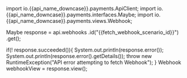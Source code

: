 import io.{{api_name_downcase}}.payments.ApiClient;
import io.{{api_name_downcase}}.payments.interfaces.Maybe;
import io.{{api_name_downcase}}.payments.views.Webhook;

Maybe<Webhook> response = api.webhooks
        .id("{{fetch_webhook_scenario_id}}")
        .get();

if(! response.succeeded()){
    System.out.println(response.error());
    System.out.println(response.error().getDetails());
    throw new RuntimeException("API error attempting to fetch Webhook");
}
Webhook webhookView = response.view();
